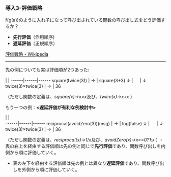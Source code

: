 ### 導入3-評価戦略

f(g(a))のように入れ子になって呼び出されている関数の呼び出し式をどう評価するか？

- **先行評価**（作用順序)
- **遅延評価**（正規順序）

[評価戦略 - Wikipedia](https://ja.wikipedia.org/wiki/評価戦略)

-------------------

先の例についても実は評価順が2つあった:

  |  | 
------|------|------
square(twice(3)) | → | square(3+3)
↓ | 　 | ↓
twice(3)×twice(3) | → | 36

（ただし関数の定義は、*square(x)→x×x*及び、*twice(x)→x+x* ）

もう一つの例：**<遅延評価が有利な例検討中>**

  |   |  
------|------|------
reciprocal(avoidZero(3))(msg) | → | log(false)
↓ | 　 | ↓
twice(3)×twice(3) | → | 36

（ただし関数の定義は、*reciprocal(x)→1/x*及び、*avoidZero(x)→x==0?1:x* ）- 表の右上を経由する評価順は先の例と同じで**先行評価**であり、関数呼び出しを内側から順に評価していく。

- 表の左下を経由する評価順は先の例とは異なり**遅延評価**であり、関数呼び出しを外側から順に評価していく。

